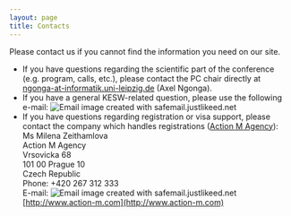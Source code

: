 ```yaml
---
layout: page
title: Contacts
---
```


<p class="text-justify">Please contact us if you cannot find the information you need on our site.</p>

* If you have questions regarding the scientific part of the conference (e.g. program, calls, etc.), please contact the PC chair directly at [ngonga-at-informatik.uni-leipzig.de](mailto:ngonga-at-informatik.uni-leipzig.de) (Axel Ngonga).
* If you have a general KESW-related question, please use the following e-mail: <img src="http://safemail.justlikeed.net/e/8e9d7a778a7dcfbb49c9fdf1b29a80aa.png" border="0" align="absbottom" title="Email image created with safemail.justlikeed.net">
* If you have questions regarding registration or visa support, please contact the company which handles registrations ([Action M Agency](http://www.action-m.com/)):  
Ms Milena Zeithamlova  
Action M Agency  
Vrsovicka 68  
101 00 Prague 10  
Czech Republic  
Phone: +420 267 312 333  
E-mail: <img src="http://safemail.justlikeed.net/e/7fdcf307221346fea9c9ae40546186df.png" border="0" align="absbottom" title="Email image created with safemail.justlikeed.net"/>  
[http://www.action-m.com](http://www.action-m.com)


